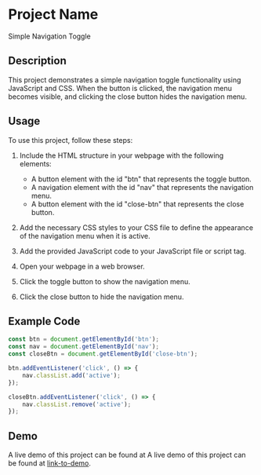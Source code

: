 # Project Name

Simple Navigation Toggle

## Description

This project demonstrates a simple navigation toggle functionality using JavaScript and CSS. When the button is clicked, the navigation menu becomes visible, and clicking the close button hides the navigation menu.

## Usage

To use this project, follow these steps:

1. Include the HTML structure in your webpage with the following elements:
   - A button element with the id "btn" that represents the toggle button.
   - A navigation element with the id "nav" that represents the navigation menu.
   - A button element with the id "close-btn" that represents the close button.

2. Add the necessary CSS styles to your CSS file to define the appearance of the navigation menu when it is active.

3. Add the provided JavaScript code to your JavaScript file or script tag.

4. Open your webpage in a web browser.

5. Click the toggle button to show the navigation menu.

6. Click the close button to hide the navigation menu.

## Example Code

```javascript
const btn = document.getElementById('btn');
const nav = document.getElementById('nav');
const closeBtn = document.getElementById('close-btn');

btn.addEventListener('click', () => {
    nav.classList.add('active');
});

closeBtn.addEventListener('click', () => {
    nav.classList.remove('active');
});
```
## Demo
A live demo of this project can be found at A live demo of this project can be found at [link-to-demo](https://hamburger-menuu.netlify.app/).
